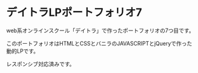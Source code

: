 # デイトラLPポートフォリオ7

web系オンラインスクール「デイトラ」で作ったポートフォリオの7つ目です。

このポートフォリオはHTMLとCSSとバニラのJAVASCRIPTとjQueryで作った動的LPです。

レスポンシブ対応済みです。
